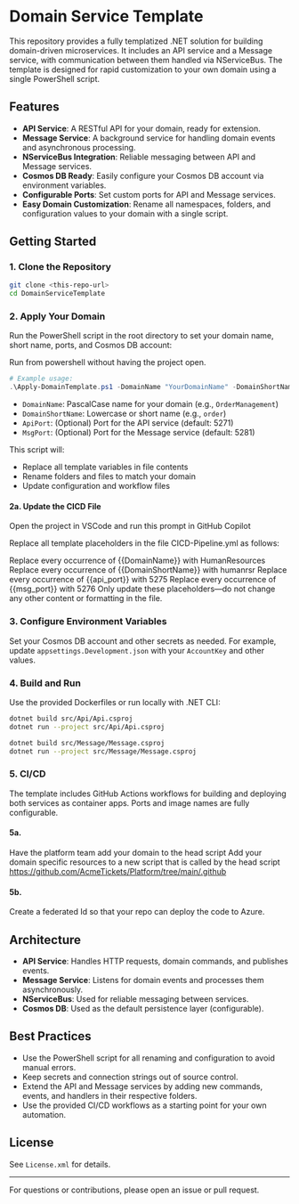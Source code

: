 # Domain Service Template

This repository provides a fully templatized .NET solution for building domain-driven microservices. It includes an API service and a Message service, with communication between them handled via NServiceBus. The template is designed for rapid customization to your own domain using a single PowerShell script.

## Features
- **API Service**: A RESTful API for your domain, ready for extension.
- **Message Service**: A background service for handling domain events and asynchronous processing.
- **NServiceBus Integration**: Reliable messaging between API and Message services.
- **Cosmos DB Ready**: Easily configure your Cosmos DB account via environment variables.
- **Configurable Ports**: Set custom ports for API and Message services.
- **Easy Domain Customization**: Rename all namespaces, folders, and configuration values to your domain with a single script.

## Getting Started

### 1. Clone the Repository
```sh
git clone <this-repo-url>
cd DomainServiceTemplate
```


### 2. Apply Your Domain
Run the PowerShell script in the root directory to set your domain name, short name, ports, and Cosmos DB account:


Run from powershell without having the project open.

```powershell
# Example usage:
.\Apply-DomainTemplate.ps1 -DomainName "YourDomainName" -DomainShortName "yourshortname" -ApiPort "5001" -MsgPort "5002"
```
- `DomainName`: PascalCase name for your domain (e.g., `OrderManagement`)
- `DomainShortName`: Lowercase or short name (e.g., `order`)
- `ApiPort`: (Optional) Port for the API service (default: 5271)
- `MsgPort`: (Optional) Port for the Message service (default: 5281)

This script will:
- Replace all template variables in file contents
- Rename folders and files to match your domain
- Update configuration and workflow files

#### 2a. Update the CICD File
Open the project in VSCode and run this prompt in GitHub Copilot

Replace all template placeholders in the file CICD-Pipeline.yml as follows:

Replace every occurrence of {{DomainName}} with HumanResources
Replace every occurrence of {{DomainShortName}} with humanrsr
Replace every occurrence of {{api_port}} with 5275
Replace every occurrence of {{msg_port}} with 5276
Only update these placeholders—do not change any other content or formatting in the file.

### 3. Configure Environment Variables
Set your Cosmos DB account and other secrets as needed. For example, update `appsettings.Development.json` with your `AccountKey` and other values.

### 4. Build and Run
Use the provided Dockerfiles or run locally with .NET CLI:
```sh
dotnet build src/Api/Api.csproj
dotnet run --project src/Api/Api.csproj

dotnet build src/Message/Message.csproj
dotnet run --project src/Message/Message.csproj
```

### 5. CI/CD
The template includes GitHub Actions workflows for building and deploying both services as container apps. Ports and image names are fully configurable.

#### 5a.
Have the platform team add your domain to the head script
Add your domain specific resources to a new script that is called by the head script
https://github.com/AcmeTickets/Platform/tree/main/.github

#### 5b.
Create a federated Id so that your repo can deploy the code to Azure. 

## Architecture
- **API Service**: Handles HTTP requests, domain commands, and publishes events.
- **Message Service**: Listens for domain events and processes them asynchronously.
- **NServiceBus**: Used for reliable messaging between services.
- **Cosmos DB**: Used as the default persistence layer (configurable).

## Best Practices
- Use the PowerShell script for all renaming and configuration to avoid manual errors.
- Keep secrets and connection strings out of source control.
- Extend the API and Message services by adding new commands, events, and handlers in their respective folders.
- Use the provided CI/CD workflows as a starting point for your own automation.

## License
See `License.xml` for details.

---

For questions or contributions, please open an issue or pull request.